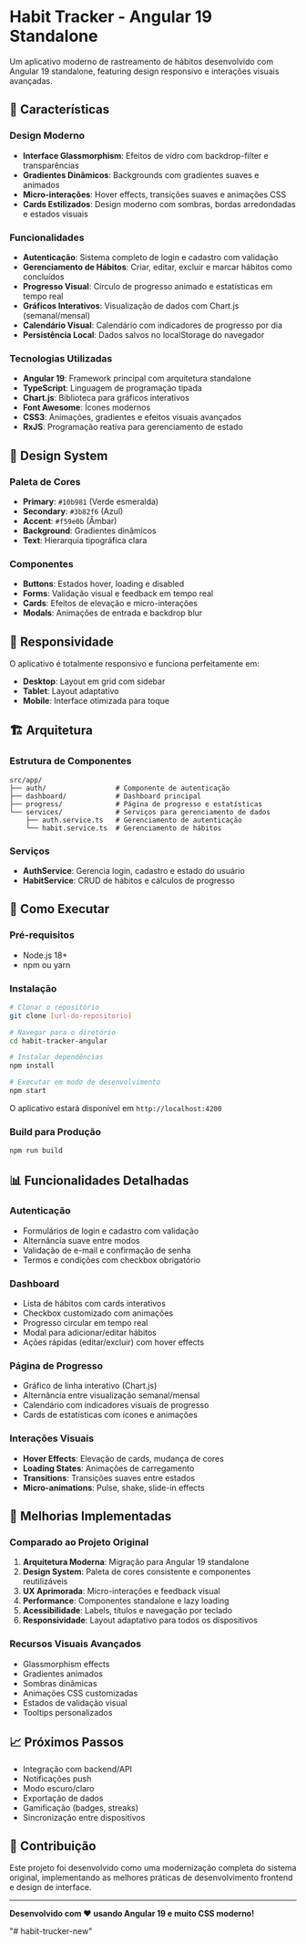 # Habit Tracker - Angular 19 Standalone

Um aplicativo moderno de rastreamento de hábitos desenvolvido com Angular 19 standalone, featuring design responsivo e interações visuais avançadas.

## 🚀 Características

### Design Moderno
- **Interface Glassmorphism**: Efeitos de vidro com backdrop-filter e transparências
- **Gradientes Dinâmicos**: Backgrounds com gradientes suaves e animados
- **Micro-interações**: Hover effects, transições suaves e animações CSS
- **Cards Estilizados**: Design moderno com sombras, bordas arredondadas e estados visuais

### Funcionalidades
- **Autenticação**: Sistema completo de login e cadastro com validação
- **Gerenciamento de Hábitos**: Criar, editar, excluir e marcar hábitos como concluídos
- **Progresso Visual**: Círculo de progresso animado e estatísticas em tempo real
- **Gráficos Interativos**: Visualização de dados com Chart.js (semanal/mensal)
- **Calendário Visual**: Calendário com indicadores de progresso por dia
- **Persistência Local**: Dados salvos no localStorage do navegador

### Tecnologias Utilizadas
- **Angular 19**: Framework principal com arquitetura standalone
- **TypeScript**: Linguagem de programação tipada
- **Chart.js**: Biblioteca para gráficos interativos
- **Font Awesome**: Ícones modernos
- **CSS3**: Animações, gradientes e efeitos visuais avançados
- **RxJS**: Programação reativa para gerenciamento de estado

## 🎨 Design System

### Paleta de Cores
- **Primary**: `#10b981` (Verde esmeralda)
- **Secondary**: `#3b82f6` (Azul)
- **Accent**: `#f59e0b` (Âmbar)
- **Background**: Gradientes dinâmicos
- **Text**: Hierarquia tipográfica clara

### Componentes
- **Buttons**: Estados hover, loading e disabled
- **Forms**: Validação visual e feedback em tempo real
- **Cards**: Efeitos de elevação e micro-interações
- **Modals**: Animações de entrada e backdrop blur

## 📱 Responsividade

O aplicativo é totalmente responsivo e funciona perfeitamente em:
- **Desktop**: Layout em grid com sidebar
- **Tablet**: Layout adaptativo
- **Mobile**: Interface otimizada para toque

## 🏗️ Arquitetura

### Estrutura de Componentes
```
src/app/
├── auth/                 # Componente de autenticação
├── dashboard/            # Dashboard principal
├── progress/             # Página de progresso e estatísticas
└── services/             # Serviços para gerenciamento de dados
    ├── auth.service.ts   # Gerenciamento de autenticação
    └── habit.service.ts  # Gerenciamento de hábitos
```

### Serviços
- **AuthService**: Gerencia login, cadastro e estado do usuário
- **HabitService**: CRUD de hábitos e cálculos de progresso

## 🚀 Como Executar

### Pré-requisitos
- Node.js 18+
- npm ou yarn

### Instalação
```bash
# Clonar o repositório
git clone [url-do-repositorio]

# Navegar para o diretório
cd habit-tracker-angular

# Instalar dependências
npm install

# Executar em modo de desenvolvimento
npm start
```

O aplicativo estará disponível em `http://localhost:4200`

### Build para Produção
```bash
npm run build
```

## 📊 Funcionalidades Detalhadas

### Autenticação
- Formulários de login e cadastro com validação
- Alternância suave entre modos
- Validação de e-mail e confirmação de senha
- Termos e condições com checkbox obrigatório

### Dashboard
- Lista de hábitos com cards interativos
- Checkbox customizado com animações
- Progresso circular em tempo real
- Modal para adicionar/editar hábitos
- Ações rápidas (editar/excluir) com hover effects

### Página de Progresso
- Gráfico de linha interativo (Chart.js)
- Alternância entre visualização semanal/mensal
- Calendário com indicadores visuais de progresso
- Cards de estatísticas com ícones e animações

### Interações Visuais
- **Hover Effects**: Elevação de cards, mudança de cores
- **Loading States**: Animações de carregamento
- **Transitions**: Transições suaves entre estados
- **Micro-animations**: Pulse, shake, slide-in effects

## 🎯 Melhorias Implementadas

### Comparado ao Projeto Original
1. **Arquitetura Moderna**: Migração para Angular 19 standalone
2. **Design System**: Paleta de cores consistente e componentes reutilizáveis
3. **UX Aprimorada**: Micro-interações e feedback visual
4. **Performance**: Componentes standalone e lazy loading
5. **Acessibilidade**: Labels, títulos e navegação por teclado
6. **Responsividade**: Layout adaptativo para todos os dispositivos

### Recursos Visuais Avançados
- Glassmorphism effects
- Gradientes animados
- Sombras dinâmicas
- Animações CSS customizadas
- Estados de validação visual
- Tooltips personalizados

## 📈 Próximos Passos

- Integração com backend/API
- Notificações push
- Modo escuro/claro
- Exportação de dados
- Gamificação (badges, streaks)
- Sincronização entre dispositivos

## 🤝 Contribuição

Este projeto foi desenvolvido como uma modernização completa do sistema original, implementando as melhores práticas de desenvolvimento frontend e design de interface.

---

**Desenvolvido com ❤️ usando Angular 19 e muito CSS moderno!**

"# habit-trucker-new" 
